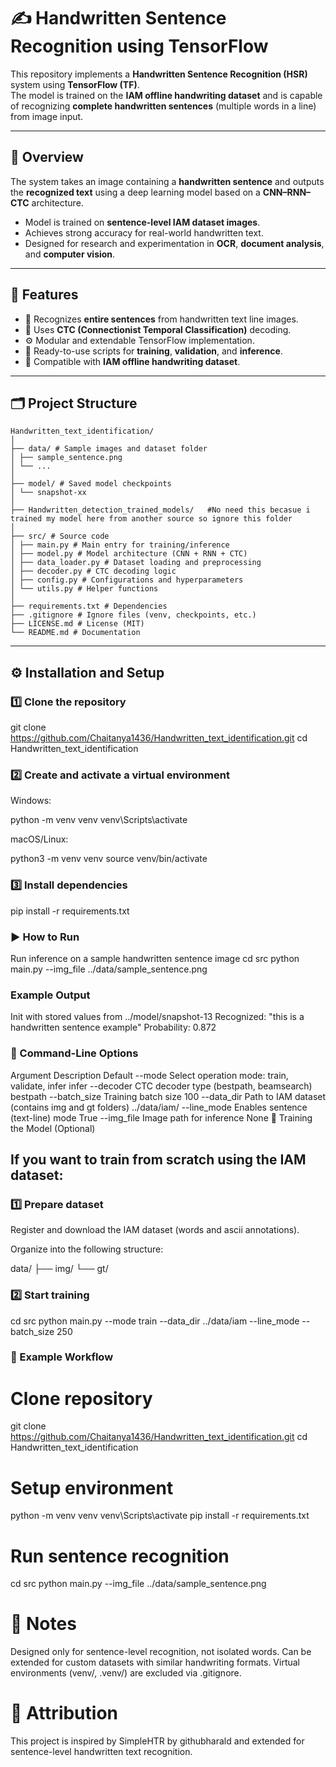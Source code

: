 # ✍️ Handwritten Sentence Recognition using TensorFlow

This repository implements a **Handwritten Sentence Recognition (HSR)** system using **TensorFlow (TF)**.  
The model is trained on the **IAM offline handwriting dataset** and is capable of recognizing **complete handwritten sentences** (multiple words in a line) from image input.

---

## 📘 Overview

The system takes an image containing a **handwritten sentence** and outputs the **recognized text** using a deep learning model based on a **CNN–RNN–CTC** architecture.

- Model is trained on **sentence-level IAM dataset images**.  
- Achieves strong accuracy for real-world handwritten text.  
- Designed for research and experimentation in **OCR**, **document analysis**, and **computer vision**.

---

## 🚀 Features

- 🧠 Recognizes **entire sentences** from handwritten text line images.  
- 🔡 Uses **CTC (Connectionist Temporal Classification)** decoding.  
- ⚙️ Modular and extendable TensorFlow implementation.  
- 🧪 Ready-to-use scripts for **training**, **validation**, and **inference**.  
- 🧩 Compatible with **IAM offline handwriting dataset**.  

---

## 🗂️ Project Structure

```
Handwritten_text_identification/
│
├── data/ # Sample images and dataset folder
│ ├── sample_sentence.png
│ └── ...
│
├── model/ # Saved model checkpoints
│ └── snapshot-xx
│
├── Handwritten_detection_trained_models/   #No need this becasue i trained my model here from another source so ignore this folder
│
├── src/ # Source code
│ ├── main.py # Main entry for training/inference
│ ├── model.py # Model architecture (CNN + RNN + CTC)
│ ├── data_loader.py # Dataset loading and preprocessing
│ ├── decoder.py # CTC decoding logic
│ ├── config.py # Configurations and hyperparameters
│ └── utils.py # Helper functions
│
├── requirements.txt # Dependencies
├── .gitignore # Ignore files (venv, checkpoints, etc.)
├── LICENSE.md # License (MIT)
└── README.md # Documentation

```
---

## ⚙️ Installation and Setup

### 1️⃣ Clone the repository
git clone https://github.com/Chaitanya1436/Handwritten_text_identification.git
cd Handwritten_text_identification

### 2️⃣ Create and activate a virtual environment

Windows:

python -m venv venv
venv\Scripts\activate


macOS/Linux:

python3 -m venv venv
source venv/bin/activate

### 3️⃣ Install dependencies
pip install -r requirements.txt

### ▶️ How to Run
Run inference on a sample handwritten sentence image
cd src
python main.py --img_file ../data/sample_sentence.png

### Example Output
Init with stored values from ../model/snapshot-13
Recognized: "this is a handwritten sentence example"
Probability: 0.872

### 🧩 Command-Line Options
Argument	Description	Default
--mode	Select operation mode: train, validate, infer	infer
--decoder	CTC decoder type (bestpath, beamsearch)	bestpath
--batch_size	Training batch size	100
--data_dir	Path to IAM dataset (contains img and gt folders)	../data/iam/
--line_mode	Enables sentence (text-line) mode	True
--img_file	Image path for inference	None
🧠 Training the Model (Optional)

## If you want to train from scratch using the IAM dataset:

### 1️⃣ Prepare dataset

Register and download the IAM dataset (words and ascii annotations).

Organize into the following structure:

data/
  ├── img/
  └── gt/

### 2️⃣ Start training
cd src
python main.py --mode train --data_dir ../data/iam --line_mode --batch_size 250

### 🧰 Example Workflow

# Clone repository
git clone https://github.com/Chaitanya1436/Handwritten_text_identification.git
cd Handwritten_text_identification

# Setup environment
python -m venv venv
venv\Scripts\activate
pip install -r requirements.txt

# Run sentence recognition
cd src
python main.py --img_file ../data/sample_sentence.png

# 📝 Notes

Designed only for sentence-level recognition, not isolated words.
Can be extended for custom datasets with similar handwriting formats.
Virtual environments (venv/, .venv/) are excluded via .gitignore.

# 🙌 Attribution
This project is inspired by SimpleHTR by githubharald
and extended for sentence-level handwritten text recognition.

